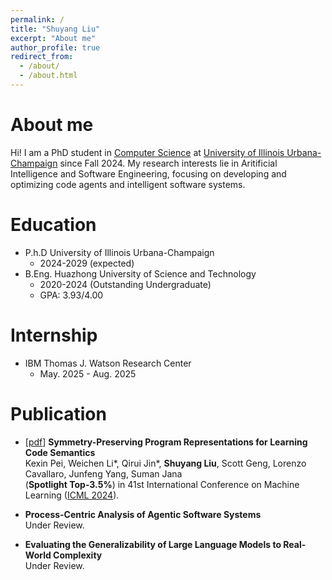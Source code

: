 ```yaml
---
permalink: /
title: "Shuyang Liu"
excerpt: "About me"
author_profile: true
redirect_from: 
  - /about/
  - /about.html
---
```


# About me

Hi! I am a PhD student in [Computer Science](https://siebelschool.illinois.edu/) at [University of Illinois Urbana-Champaign](https://illinois.edu/) since Fall 2024. My research interests lie in Aritificial Intelligence and Software Engineering, focusing on developing and optimizing code agents and intelligent software systems.

# Education
- P.h.D University of Illinois Urbana-Champaign
  - 2024-2029 (expected)
- B.Eng. Huazhong University of Science and Technology
  - 2020-2024 (Outstanding Undergraduate)
  - GPA: 3.93/4.00
 
# Internship
- IBM Thomas J. Watson Research Center
  - May. 2025 - Aug. 2025


# Publication
- [[pdf](https://arxiv.org/pdf/2308.03312.pdf)] **Symmetry-Preserving Program Representations for Learning Code Semantics**  
Kexin Pei, Weichen Li\*, Qirui Jin*, **Shuyang Liu**, Scott Geng, Lorenzo Cavallaro, Junfeng Yang, Suman Jana  
(**Spotlight Top-3.5%**) in 41st International Conference on Machine Learning ([ICML 2024](https://icml.cc/)).

- **Process-Centric Analysis of Agentic Software Systems**    
Under Review.

- **Evaluating the Generalizability of Large Language Models to Real-World Complexity**   
Under Review.
